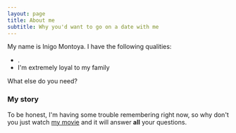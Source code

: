 ```yaml
---
layout: page
title: About me
subtitle: Why you'd want to go on a date with me
---
```


My name is Inigo Montoya. I have the following qualities:

- .
- I'm extremely loyal to my family

What else do you need?

### My story

To be honest, I'm having some trouble remembering right now, so why don't you just watch [my movie](https://en.wikipedia.org/wiki/The_Princess_Bride_%28film%29) and it will answer **all** your questions.
